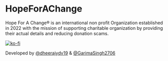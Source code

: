 # HopeForAChange
 
Hope For A Change® is an international non profit Organization established in 2022 with the mission of supporting charitable organization by providing their actual details and reducing donation scams.

[![ko-fi](https://ko-fi.com/img/githubbutton_sm.svg)](https://ko-fi.com/K3K4CGTLK)

Developed by [@dheerajydv19](https://github.com/dheerajydv19) & [@GarimaSingh2706](https://github.com/GarimaSingh2706)

